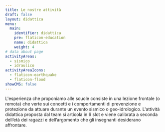 ```yaml
---
title: Le nostre attività
draft: false
layout: didattica
menu:
  main:
    identifier: didattica
    pre: flaticon-education
    name: didattica
    weight: 4
# data about page
activityAreas:
  - sismico
  - idraulico
activityAreaIcons:
  - flaticon-earthquake
  - flaticon-flood
showCMS: false
---
```


L'esperienza che proponiamo alle scuole consiste in una lezione frontale (o remota) che verte sui concetti e i comportamenti di prevenzione e protezione da attuare durante un evento sismico o geo-idrologico. L'attività didattica proposta dal team si articola in 6 slot e viene calibrata a seconda dell’età dei ragazzi e dell’argomento che gli insegnanti desiderano affrontare.
